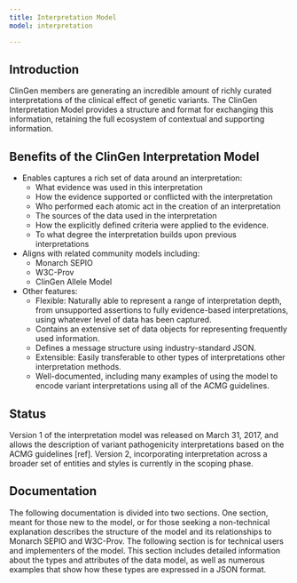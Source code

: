 ```yaml
---
title: Interpretation Model
model: interpretation

---
```


Introduction
------------

ClinGen members are generating an incredible amount of richly curated interpretations of the clinical effect of genetic variants.   The ClinGen Interpretation Model provides a structure and format for exchanging this information, retaining the full ecosystem of contextual and supporting information.

Benefits of the ClinGen Interpretation Model
--------------------------------------------

* Enables captures a rich set of data around an interpretation:
    * What evidence was used in this interpretation
    * How the evidence supported or conflicted with the interpretation
    * Who performed each atomic act in the creation of an interpretation
    * The sources of the data used in the interpretation
    * How the explicitly defined criteria were applied to the evidence.
    * To what degree the interpretation builds upon previous interpretations
* Aligns with related community models including:
    * Monarch SEPIO
    * W3C-Prov
    * ClinGen Allele Model
* Other features:
    * Flexible: Naturally able to represent a range of interpretation depth, from unsupported assertions to fully evidence-based interpretations, using whatever level of data has been captured.
    * Contains an extensive set of data objects for representing frequently used information.
    * Defines a message structure using industry-standard JSON.
    * Extensible: Easily transferable to other types of interpretations other interpretation methods.
    * Well-documented, including many examples of using the model to encode variant interpretations using all of the ACMG guidelines.


Status
------

Version 1 of the interpretation model was released on March 31, 2017, and allows the description of variant pathogenicity interpretations based on the ACMG guidelines [ref].   Version 2, incorporating interpretation across a broader set of entities and styles is currently in the scoping phase.

Documentation
-------------

The following documentation is divided into two sections.  One section, meant for those new to the model, or for those seeking a non-technical explanation describes the structure of the model and its relationships to Monarch SEPIO and W3C-Prov.  The following section is for technical users and implementers of the model.  This section includes detailed information about the types and attributes of the data model, as well as numerous examples that show how these types are expressed in a JSON format.

